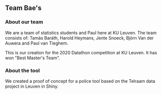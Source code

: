## Team Bae's
### About our team

We are a team of statistics students and Paul here at KU Leuven. The team consists of: Tamás Baráth, Harold Heymans, Jente Snoeck, Björn Van der Auwera and Paul van Tieghem.


This is our creation for the 2020 Datathon competition at KU Leuven. It has won "Best Master's Team".


### About the tool

We created a proof of concept for a police tool based on the Telraam data project in Leuven in Shiny.